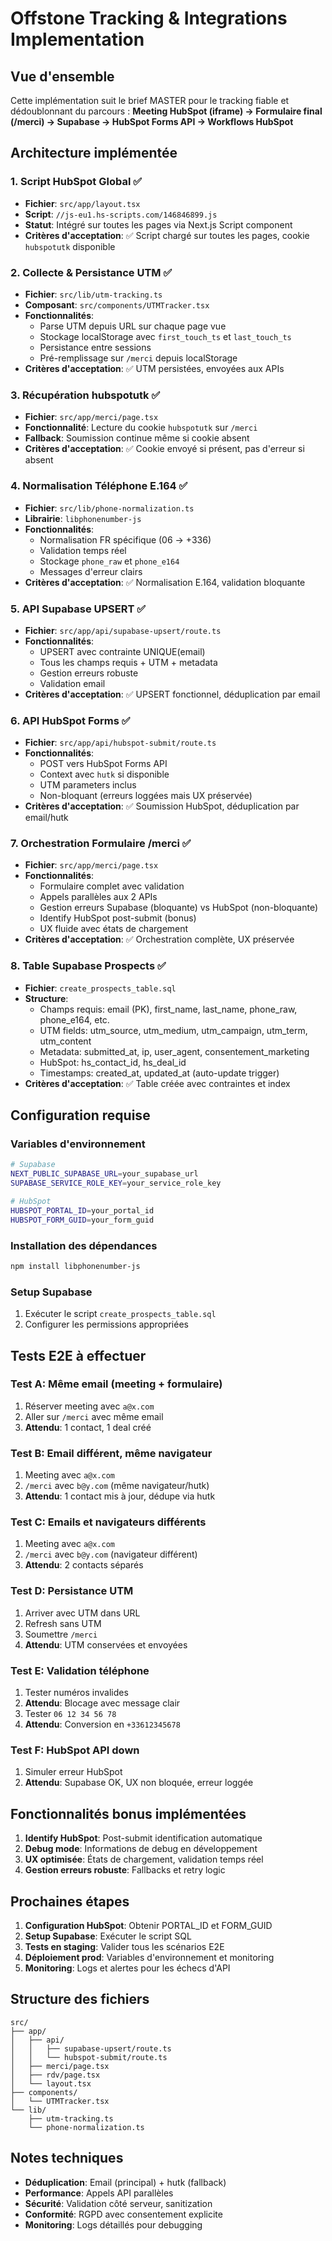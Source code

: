 # Offstone Tracking & Integrations Implementation

## Vue d'ensemble

Cette implémentation suit le brief MASTER pour le tracking fiable et dédoublonnant du parcours :
**Meeting HubSpot (iframe) → Formulaire final (/merci) → Supabase → HubSpot Forms API → Workflows HubSpot**

## Architecture implémentée

### 1. Script HubSpot Global ✅
- **Fichier**: `src/app/layout.tsx`
- **Script**: `//js-eu1.hs-scripts.com/146846899.js`
- **Statut**: Intégré sur toutes les pages via Next.js Script component
- **Critères d'acceptation**: ✅ Script chargé sur toutes les pages, cookie `hubspotutk` disponible

### 2. Collecte & Persistance UTM ✅
- **Fichier**: `src/lib/utm-tracking.ts`
- **Composant**: `src/components/UTMTracker.tsx`
- **Fonctionnalités**:
  - Parse UTM depuis URL sur chaque page vue
  - Stockage localStorage avec `first_touch_ts` et `last_touch_ts`
  - Persistance entre sessions
  - Pré-remplissage sur `/merci` depuis localStorage
- **Critères d'acceptation**: ✅ UTM persistées, envoyées aux APIs

### 3. Récupération hubspotutk ✅
- **Fichier**: `src/app/merci/page.tsx`
- **Fonctionnalité**: Lecture du cookie `hubspotutk` sur `/merci`
- **Fallback**: Soumission continue même si cookie absent
- **Critères d'acceptation**: ✅ Cookie envoyé si présent, pas d'erreur si absent

### 4. Normalisation Téléphone E.164 ✅
- **Fichier**: `src/lib/phone-normalization.ts`
- **Librairie**: `libphonenumber-js`
- **Fonctionnalités**:
  - Normalisation FR spécifique (06 → +336)
  - Validation temps réel
  - Stockage `phone_raw` et `phone_e164`
  - Messages d'erreur clairs
- **Critères d'acceptation**: ✅ Normalisation E.164, validation bloquante

### 5. API Supabase UPSERT ✅
- **Fichier**: `src/app/api/supabase-upsert/route.ts`
- **Fonctionnalités**:
  - UPSERT avec contrainte UNIQUE(email)
  - Tous les champs requis + UTM + metadata
  - Gestion erreurs robuste
  - Validation email
- **Critères d'acceptation**: ✅ UPSERT fonctionnel, déduplication par email

### 6. API HubSpot Forms ✅
- **Fichier**: `src/app/api/hubspot-submit/route.ts`
- **Fonctionnalités**:
  - POST vers HubSpot Forms API
  - Context avec `hutk` si disponible
  - UTM parameters inclus
  - Non-bloquant (erreurs loggées mais UX préservée)
- **Critères d'acceptation**: ✅ Soumission HubSpot, déduplication par email/hutk

### 7. Orchestration Formulaire /merci ✅
- **Fichier**: `src/app/merci/page.tsx`
- **Fonctionnalités**:
  - Formulaire complet avec validation
  - Appels parallèles aux 2 APIs
  - Gestion erreurs Supabase (bloquante) vs HubSpot (non-bloquante)
  - Identify HubSpot post-submit (bonus)
  - UX fluide avec états de chargement
- **Critères d'acceptation**: ✅ Orchestration complète, UX préservée

### 8. Table Supabase Prospects ✅
- **Fichier**: `create_prospects_table.sql`
- **Structure**:
  - Champs requis: email (PK), first_name, last_name, phone_raw, phone_e164, etc.
  - UTM fields: utm_source, utm_medium, utm_campaign, utm_term, utm_content
  - Metadata: submitted_at, ip, user_agent, consentement_marketing
  - HubSpot: hs_contact_id, hs_deal_id
  - Timestamps: created_at, updated_at (auto-update trigger)
- **Critères d'acceptation**: ✅ Table créée avec contraintes et index

## Configuration requise

### Variables d'environnement
```bash
# Supabase
NEXT_PUBLIC_SUPABASE_URL=your_supabase_url
SUPABASE_SERVICE_ROLE_KEY=your_service_role_key

# HubSpot
HUBSPOT_PORTAL_ID=your_portal_id
HUBSPOT_FORM_GUID=your_form_guid
```

### Installation des dépendances
```bash
npm install libphonenumber-js
```

### Setup Supabase
1. Exécuter le script `create_prospects_table.sql`
2. Configurer les permissions appropriées

## Tests E2E à effectuer

### Test A: Même email (meeting + formulaire)
1. Réserver meeting avec `a@x.com`
2. Aller sur `/merci` avec même email
3. **Attendu**: 1 contact, 1 deal créé

### Test B: Email différent, même navigateur
1. Meeting avec `a@x.com`
2. `/merci` avec `b@y.com` (même navigateur/hutk)
3. **Attendu**: 1 contact mis à jour, dédupe via hutk

### Test C: Emails et navigateurs différents
1. Meeting avec `a@x.com`
2. `/merci` avec `b@y.com` (navigateur différent)
3. **Attendu**: 2 contacts séparés

### Test D: Persistance UTM
1. Arriver avec UTM dans URL
2. Refresh sans UTM
3. Soumettre `/merci`
4. **Attendu**: UTM conservées et envoyées

### Test E: Validation téléphone
1. Tester numéros invalides
2. **Attendu**: Blocage avec message clair
3. Tester `06 12 34 56 78`
4. **Attendu**: Conversion en `+33612345678`

### Test F: HubSpot API down
1. Simuler erreur HubSpot
2. **Attendu**: Supabase OK, UX non bloquée, erreur loggée

## Fonctionnalités bonus implémentées

1. **Identify HubSpot**: Post-submit identification automatique
2. **Debug mode**: Informations de debug en développement
3. **UX optimisée**: États de chargement, validation temps réel
4. **Gestion erreurs robuste**: Fallbacks et retry logic

## Prochaines étapes

1. **Configuration HubSpot**: Obtenir PORTAL_ID et FORM_GUID
2. **Setup Supabase**: Exécuter le script SQL
3. **Tests en staging**: Valider tous les scénarios E2E
4. **Déploiement prod**: Variables d'environnement et monitoring
5. **Monitoring**: Logs et alertes pour les échecs d'API

## Structure des fichiers

```
src/
├── app/
│   ├── api/
│   │   ├── supabase-upsert/route.ts
│   │   └── hubspot-submit/route.ts
│   ├── merci/page.tsx
│   ├── rdv/page.tsx
│   └── layout.tsx
├── components/
│   └── UTMTracker.tsx
└── lib/
    ├── utm-tracking.ts
    └── phone-normalization.ts
```

## Notes techniques

- **Déduplication**: Email (principal) + hutk (fallback)
- **Performance**: Appels API parallèles
- **Sécurité**: Validation côté serveur, sanitization
- **Conformité**: RGPD avec consentement explicite
- **Monitoring**: Logs détaillés pour debugging

















